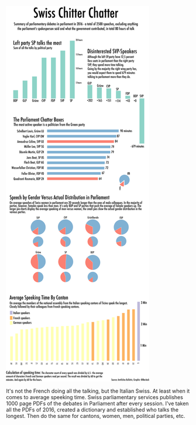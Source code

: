 
![Graph](GRAPHIC_final.png)

It's not the French doing all the talking, but the Italian Swiss. At least
when it comes to average speeking time. Swiss parliamentary services publishes
1000 page PDFs of the debates in Parliament after every session. I've taken
all the PDFs of 2016, created a dictionary and established who talks the longest.
Then do the same for cantons, women, men, political parties, etc.
